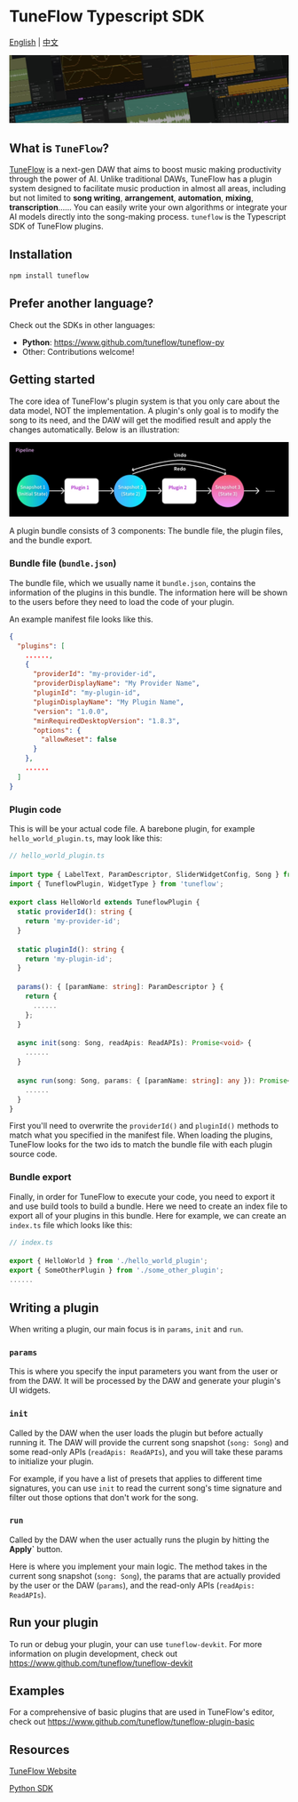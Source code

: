 # TuneFlow Typescript SDK

[English](./README.md) | [中文](./README.zh.md)

![TuneFlow Screenshots](docs/images/tuneflow_wall_thin.jpg)

## What is `TuneFlow`?

[TuneFlow](https://www.tuneflow.com) is a next-gen DAW that aims to boost music making productivity through the power of AI. Unlike traditional DAWs, TuneFlow has a plugin system designed to facilitate music production in almost all areas, including but not limited to **song writing**, **arrangement**, **automation**, **mixing**, **transcription**...... You can easily write your own algorithms or integrate your AI models directly into the song-making process. `tuneflow` is the Typescript SDK of TuneFlow plugins.

## Installation

``` bash
npm install tuneflow
```

## Prefer another language?

Check out the SDKs in other languages:

* **Python**: https://www.github.com/tuneflow/tuneflow-py
* Other: Contributions welcome!

## Getting started

The core idea of TuneFlow's plugin system is that you only care about the data model, NOT the implementation. A plugin's only goal is to modify the song to its need, and the DAW will get the modified result and apply the changes automatically. Below is an illustration:

![Plugin Flow](docs/images/pipeline_flow_en.jpg)

A plugin bundle consists of 3 components: The bundle file, the plugin files, and the bundle export.



### Bundle file (`bundle.json`)

The bundle file, which we usually name it `bundle.json`, contains the information of the plugins in this bundle.  The information here will be shown to the users before they need to load the code of your plugin.

An example manifest file looks like this.

``` json
{
  "plugins": [
    ......,
    {
      "providerId": "my-provider-id",
      "providerDisplayName": "My Provider Name",
      "pluginId": "my-plugin-id",
      "pluginDisplayName": "My Plugin Name",
      "version": "1.0.0",
      "minRequiredDesktopVersion": "1.8.3",
      "options": {
        "allowReset": false
      }
    },
    ......
  ]
}
```

### Plugin code

This is will be your actual code file. A barebone plugin, for example `hello_world_plugin.ts`, may look like this:

``` typescript
// hello_world_plugin.ts

import type { LabelText, ParamDescriptor, SliderWidgetConfig, Song } from 'tuneflow';
import { TuneflowPlugin, WidgetType } from 'tuneflow';

export class HelloWorld extends TuneflowPlugin {
  static providerId(): string {
    return 'my-provider-id';
  }

  static pluginId(): string {
    return 'my-plugin-id';
  }

  params(): { [paramName: string]: ParamDescriptor } {
    return {
      ......
    };
  }

  async init(song: Song, readApis: ReadAPIs): Promise<void> {
    ......
  }

  async run(song: Song, params: { [paramName: string]: any }): Promise<void> {
    ......
  }
}

```

First you'll need to overwrite the `providerId()` and `pluginId()` methods to match what you specified in the manifest file. When loading the plugins, TuneFlow looks for the two ids to match the bundle file with each plugin source code.

### Bundle export

Finally, in order for TuneFlow to execute your code, you need to export it and use build tools to build a bundle. Here we need to create an index file to export all of your plugins in this bundle. Here for example, we can create an `index.ts` file which looks like this:

``` typescript
// index.ts

export { HelloWorld } from './hello_world_plugin';
export { SomeOtherPlugin } from './some_other_plugin';
......
```

## Writing a plugin

When writing a plugin, our main focus is in `params`, `init` and `run`.

### `params`

This is where you specify the input parameters you want from the user or from the DAW. It will be processed by the DAW and generate your plugin's UI widgets.

### `init`

Called by the DAW when the user loads the plugin but before actually running it. The DAW will provide the current song snapshot (`song: Song`) and some read-only APIs (`readApis: ReadAPIs`), and you will take these params to initialize your plugin.

For example, if you have a list of presets that applies to different time signatures, you can use `init` to read the current song's time signature and filter out those options that don't work for the song.

### `run`

Called by the DAW when the user actually runs the plugin by hitting the **Apply`** button.

Here is where you implement your main logic. The method takes in the current song snapshot (`song: Song`), the params that are actually provided by the user or the DAW (`params`), and the read-only APIs (`readApis: ReadAPIs`).

## Run your plugin

To run or debug your plugin, your can use `tuneflow-devkit`. For more information on plugin development, check out https://www.github.com/tuneflow/tuneflow-devkit

## Examples

For a comprehensive of basic plugins that are used in TuneFlow's editor, check out https://www.github.com/tuneflow/tuneflow-plugin-basic


## Resources

[TuneFlow Website](https://tuneflow.com)

[Python SDK](https://www.github.com/tuneflow/tuneflow-py)